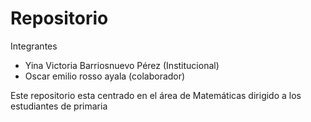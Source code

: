 # Repositorio

Integrantes

- Yina  Victoria Barriosnuevo Pérez (Institucional) 
- Oscar emilio rosso ayala (colaborador)

Este repositorio esta centrado en el área de Matemáticas dirigido a los estudiantes de primaria
